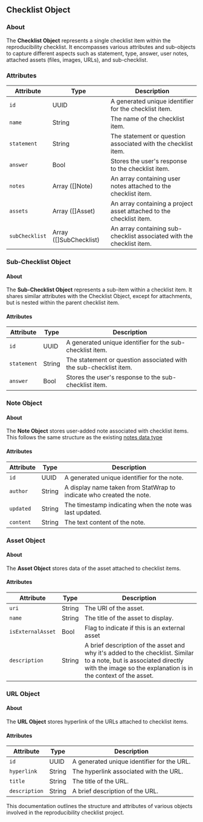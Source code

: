 ## Checklist Object

### About

The **Checklist Object** represents a single checklist item within the reproducibility checklist. It encompasses various attributes and sub-objects to capture different aspects such as statement, type, answer, user notes, attached assets (files, images, URLs), and sub-checklist.

### Attributes

| Attribute      | Type                    | Description                                                             |
| -------------- | ----------------------- | ----------------------------------------------------------------------- |
| `id`           | UUID                    | A generated unique identifier for the checklist item.                   |
| `name`         | String                  | The name of the checklist item.                                         |
| `statement`    | String                  | The statement or question associated with the checklist item.           |
| `answer`       | Bool                    | Stores the user's response to the checklist item.                       |
| `notes`        | Array ([]Note)          | An array containing user notes attached to the checklist item.          |
| `assets`       | Array ([]Asset)         | An array containing a project asset attached to the checklist item.     |
| `subChecklist` | Array ([]SubChecklist)  | An array containing sub-checklist associated with the checklist item.   |

### Sub-Checklist Object

#### About

The **Sub-Checklist Object** represents a sub-item within a checklist item. It shares similar attributes with the Checklist Object, except for attachments, but is nested within the parent checklist item.

#### Attributes

| Attribute   | Type   | Description                                                       |
| ----------- | ------ | ----------------------------------------------------------------- |
| `id`        | UUID   | A generated unique identifier for the sub-checklist item.         |
| `statement` | String | The statement or question associated with the sub-checklist item. |
| `answer`    | Bool   | Stores the user's response to the sub-checklist item.             |

### Note Object

#### About

The **Note Object** stores user-added note associated with checklist items.
This follows the same structure as the existing [notes data type](https://github.com/StatTag/StatWrap/blob/master/docs/Notes.md)

#### Attributes

| Attribute | Type   | Description                                                          |
| --------- | ------ | -------------------------------------------------------------------- |
| `id`      | UUID   | A generated unique identifier for the note.                          |
| `author`  | String | A display name taken from StatWrap to indicate who created the note. |
| `updated` | String | The timestamp indicating when the note was last updated.             |
| `content` | String | The text content of the note.                                        |

### Asset Object

#### About

The **Asset Object** stores data of the asset attached to checklist items.

#### Attributes

| Attribute     | Type   | Description                                                     |
| ------------- | ------ | --------------------------------------------------------------- |
| `uri`         | String | The URI of the asset.                                           |
| `name`        | String | The title of the asset to display.                              |
| `isExternalAsset`     | Bool   | Flag to indicate if this is an external asset |
| `description` | String | A brief description of the asset and why it's added to the checklist.  Similar to a note, but is associated directly with the image so the explanation is in the context of the asset. |




### URL Object

#### About

The **URL Object** stores hyperlink of the URLs attached to checklist items.

#### Attributes

| Attribute     | Type   | Description                                |
| ------------- | ------ | ------------------------------------------ |
| `id`          | UUID   | A generated unique identifier for the URL. |
| `hyperlink`   | String | The hyperlink associated with the URL.     |
| `title`       | String | The title of the URL.                      |
| `description` | String | A brief description of the URL.            |

This documentation outlines the structure and attributes of various objects involved in the reproducibility checklist project.
